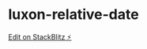 # luxon-relative-date

[Edit on StackBlitz ⚡️](https://stackblitz.com/edit/stackblitz-starters-jaefu2)